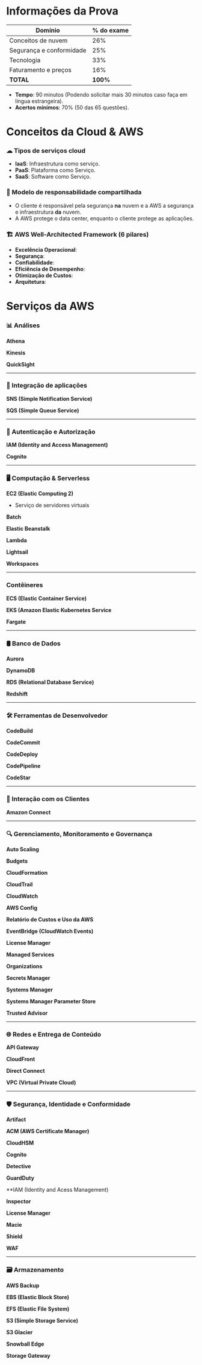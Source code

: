 # Informações da Prova

| Domínio                  | % do exame |
|--------------------------|------------|
| Conceitos de nuvem       | 26%        |
| Segurança e conformidade | 25%        |
| Tecnologia               | 33%        |
| Faturamento e preços     | 16%        |
| **TOTAL**                | **100%**   |

- **Tempo**: 90 minutos (Podendo solicitar mais 30 minutos caso faça em língua estrangeira).
- **Acertos mínimos**: 70% (50 das 65 questões).

# Conceitos da Cloud & AWS

### ☁ Tipos de serviços cloud
- **IaaS**: Infraestrutura como serviço.
- **PaaS**: Plataforma como Serviço.
- **SaaS**: Software como Serviço.

### 🤝 Modelo de responsabilidade compartilhada
- O cliente é responsável pela segurança **na** nuvem e a AWS a segurança e infraestrutura **da** nuvem.
- A AWS protege o data center, enquanto o cliente protege as aplicações.

### 🏗 AWS Well-Architected Framework (6 pilares)

- **Excelência Operacional**:
- **Segurança**:
- **Confiabilidade**:
- **Eficiência de Desempenho**:
- **Otimização de Custos**:
- **Arquitetura**:

# Serviços da AWS

### 📊 Análises

**Athena**

**Kinesis**

**QuickSight**

<hr>

### 📩 Integração de aplicações

**SNS (Simple Notification Service)**

**SQS (Simple Queue Service)**

<hr>

### 🔑 Autenticação e Autorização

**IAM (Identity and Access Management)**

**Cognito**

<hr>

### 🖥 Computação & Serverless

**EC2 (Elastic Computing 2)**
- Serviço de servidores virtuais

**Batch**

**Elastic Beanstalk**

**Lambda**

**Lightsail**

**Workspaces**

<hr>

### Contêineres

**ECS (Elastic Container Service)**

**EKS (Amazon Elastic Kubernetes Service**

**Fargate**

<hr>

### 🛢 Banco de Dados

**Aurora**

**DynamoDB**

**RDS (Relational Database Service)**

**Redshift**

<hr>

### 🛠 Ferramentas de Desenvolvedor

**CodeBuild**

**CodeCommit**

**CodeDeploy**

**CodePipeline**

**CodeStar**

<hr>

### 👥 Interação com os Clientes

**Amazon Connect**

<hr>

### 🔍 Gerenciamento, Monitoramento e Governança

**Auto Scaling**

**Budgets**

**CloudFormation**

**CloudTrail**

**CloudWatch**

**AWS Config**

**Relatório de Custos e Uso da AWS**

**EventBridge (CloudWatch Events)**

**License Manager**

**Managed Services**

**Organizations**

**Secrets Manager**

**Systems Manager**

**Systems Manager Parameter Store**

**Trusted Advisor**

<hr>

### 🌐 Redes e Entrega de Conteúdo

**API Gateway**

**CloudFront**

**Direct Connect**

**VPC (Virtual Private Cloud)**

<hr>

### 🛡 Segurança, Identidade e Conformidade

**Artifact**

**ACM (AWS Certificate Manager)**

**CloudHSM**

**Cognito**

**Detective**

**GuardDuty**

**IAM (Identity and Acess Management)

**Inspector**

**License Manager**

**Macie**

**Shield**

**WAF**

<hr>

### 🗃 Armazenamento

**AWS Backup**

**EBS (Elastic Block Store)**

**EFS (Elastic File System)**

**S3 (Simple Storage Service)**

**S3 Glacier**

**Snowball Edge**

**Storage Gateway**
